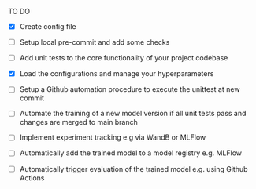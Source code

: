 TO DO 


- [x] Create config file
- [ ] Setup local pre-commit and add some checks
- [ ] Add unit tests to the core functionality of your project codebase
- [x] Load the configurations and manage your hyperparameters
- [ ] Setup a Github automation procedure to execute the unittest at new commit
- [ ] Automate the training of a new model version if all unit tests pass and changes are merged to main branch
- [ ] Implement experiment tracking e.g via WandB or MLFlow
- [ ] Automatically add the trained model to a model registry e.g. MLFlow
- [ ] Automatically trigger evaluation of the trained model e.g. using Github Actions


